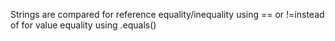 Strings are compared for reference equality/inequality using == or !=instead of
for value equality using .equals()
